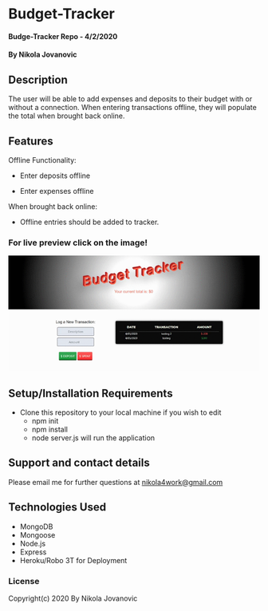 # Budget-Tracker

#### Budge-Tracker Repo - 4/2/2020

#### By Nikola Jovanovic



## Description

The user will be able to add expenses and deposits to their budget with or without a connection. When entering transactions offline, they will populate the total when brought back online.


## Features

Offline Functionality:

* Enter deposits offline

* Enter expenses offline

When brought back online:

* Offline entries should be added to tracker.





### For live preview click on the image!


<a href="https://budget-in-out.herokuapp.com/"><img src="https://github.com/nikola4work/Budget-Tracker/blob/master/public/assets/images/budgetGIF.gif">
</a>




## Setup/Installation Requirements

* Clone this repository to your local machine if you wish to edit
  * npm init
  * npm install
  * node server.js will run the application
 

## Support and contact details

Please email me for further questions at nikola4work@gmail.com

## Technologies Used
* MongoDB
* Mongoose
* Node.js
* Express
* Heroku/Robo 3T for Deployment



### License

Copyright(c) 2020 By Nikola Jovanovic

